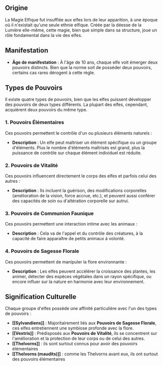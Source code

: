## Origine
La Magie Elfique fut insufflée aux elfes lors de leur apparition, à une époque où il n'existait qu'une seule ethnie elfique. Créée par la déesse de la Lumière elle-même, cette magie, bien que simple dans sa structure, joue un rôle fondamental dans la vie des elfes.

## Manifestation
- **Âge de manifestation** : À l'âge de 10 ans, chaque elfe voit émerger deux pouvoirs distincts. Bien que la norme soit de posséder deux pouvoirs, certains cas rares dérogent à cette règle.

## Types de Pouvoirs
Il existe quatre types de pouvoirs, bien que les elfes puissent développer des pouvoirs de deux types différents. La plupart des elfes, cependant, acquièrent deux pouvoirs du même type.

### 1. **Pouvoirs Élémentaires**
Ces pouvoirs permettent le contrôle d'un ou plusieurs éléments naturels :
- **Description** : Un elfe peut maîtriser un élément spécifique ou un groupe d'éléments. Plus le nombre d'éléments maîtrisés est grand, plus la puissance de contrôle sur chaque élément individuel est réduite.
  
### 2. **Pouvoirs de Vitalité**
Ces pouvoirs influencent directement le corps des elfes et parfois celui des autres :
- **Description** : Ils incluent la guérison, des modifications corporelles (amélioration de la vision, force accrue, etc.), et peuvent aussi conférer des capacités de soin ou d'altération corporelle sur autrui.

### 3. **Pouvoirs de Communion Faunique**
Ces pouvoirs permettent une interaction intime avec les animaux :
- **Description** : Cela va de l'appel et du contrôle des créatures, à la capacité de faire apparaître de petits animaux à volonté.

### 4. **Pouvoirs de Sagesse Florale**
Ces pouvoirs permettent de manipuler la flore environnante :
- **Description** : Les elfes peuvent accélérer la croissance des plantes, les animer, détecter des espèces végétales dans un rayon spécifique, ou encore influer sur la nature en harmonie avec leur environnement.

## Signification Culturelle
Chaque groupe d'elfes possède une affinité particulière avec l'un des types de pouvoirs :
- **[[Sylvandiens]]** : Majoritairement liés aux **Pouvoirs de Sagesse Florale**, ces elfes entretiennent une symbiose profonde avec la flore.
- **[[Vextris]]** : Prédisposés aux **Pouvoirs de Vitalité**, ils se concentrent sur l'amélioration et la protection de leur corps ou de celui des autres.
- **[[Thelvorns]]** : ils sont surtout connus pour avoir des pouvoirs élémentaires 
- **[[Thelvorns (maudits)]]** : comme les Thelvorns avant eux, ils ont surtout des pouvoirs élémentaires
